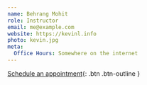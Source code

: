 ```yaml
---
name: Behrang Mohit
role: Instructor
email: me@example.com
website: https://kevinl.info
photo: kevin.jpg
meta:
  Office Hours: Somewhere on the internet
---
```


[Schedule an appointment](#){: .btn .btn-outline }
